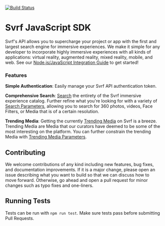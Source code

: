 [![Build Status](https://badge.buildkite.com/53b744d5980c3a727f9e9a912aee0532e1e67c6c3eee4d64c2.svg)](https://buildkite.com/svrf-1/js-client?branch=master)

# Svrf JavaScript SDK

Svrf's API allows you to supercharge your project or app with the first and largest search engine for immersive experiences. We make it simple for any developer to incorporate highly immersive experiences with all kinds of applications: virtual reality, augmented reality, mixed reality, mobile, and web. See our [Node.js/JavaScript Integration Guide] to get started!

### Features

__Simple Authentication__: Easily manage your Svrf API authentication token.

__Comprehensive Search__: [Search] the entirety of the Svrf immersive experience catalog. Further refine what you're looking for with a variety of [Search Parameters], allowing you to search for 360 photos, videos, Face Filters, or Media that is of a certain resolution.

__Trending Media__: Getting the currently [Trending Media] on Svrf is a breeze. Trending Media are Media that our curators have deemed to be some of the most interesting on the platform. You can further constrain the trending Media with [Trending Media Parameters]. 

## Contributing

We welcome contributions of any kind including new features, bug fixes, and documentation improvements.  If it is a major change, please open an issue describing what you want to build so that we can discuss how to move forward. Otherwise, go ahead and open a pull request for minor changes such as typo fixes and one-liners.


## Running Tests

Tests can be run with `npm run test`. Make sure tests pass before submitting Pull Requests.

[Node.js/JavaScript Integration Guide]: https://docs.svrf.com/docs/web
[Search]: https://docs.svrf.com/reference/js-mediaapi#js-search
[Search Parameters]: https://docs.svrf.com/reference/js-mediaapi#js-search
[Trending Media]: https://docs.svrf.com/reference/js-mediaapi#js-gettrending
[Trending Media Parameters]: https://docs.svrf.com/reference/js-mediaapi#section-parameters
